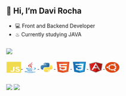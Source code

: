 ## 👋 Hi, I’m Davi Rocha
- 💻 Front and Backend Developer
- ♨ Currently studying JAVA

##

<div>
  <img height="180em" src="https://github-readme-stats.vercel.app/api/top-langs/?username=davirochw&layout=compact&lang_count=16&theme=vision-friendly-dark&count_private=true"/>
</div>

<div style="display: inline_block"><br>
  <a href="https://github.com/davirochw">
    <img align="center" alt="Js" height="30" width="40" src="https://raw.githubusercontent.com/devicons/devicon/master/icons/javascript/javascript-plain.svg"/>
    <img align="center" alt="JAVA" height="30" width="40" src="https://raw.githubusercontent.com/devicons/devicon/master/icons/java/java-original.svg"/>
    <img align="center" alt="Pyhon" height="30" width="40" src="https://raw.githubusercontent.com/devicons/devicon/master/icons/python/python-original.svg"/>
    <img align="center" alt="HTML" height="30" width="40" src="https://raw.githubusercontent.com/devicons/devicon/master/icons/html5/html5-original.svg"/>
    <img align="center" alt="CSS" height="30" width="40" src="https://raw.githubusercontent.com/devicons/devicon/master/icons/css3/css3-original.svg"/>
    <img align="center" alt="Angular" height="30" width="40" src="https://raw.githubusercontent.com/devicons/devicon/master/icons/angularjs/angularjs-original.svg"/>
    <img align="center" alt="Ubuntu" height="30" width="40" src="https://raw.githubusercontent.com/devicons/devicon/master/icons/ubuntu/ubuntu-plain.svg"/>
  </a>
</div>

##

<div>
  <a href="https://www.linkedin.com/in/dav1roch4/"><img src="https://img.shields.io/badge/LinkedIn-0077B5?style=for-the-badge&logo=linkedin&logoColor=white" target="_blank"></a>
  <a href="mailto:davirssg@gmail.com"><img src="https://img.shields.io/badge/Gmail-D14836?style=for-the-badge&logo=gmail&logoColor=white" target="_blank"></a>
</div>

